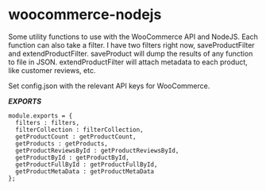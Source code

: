 woocommerce-nodejs
==================

Some utility functions to use with the WooCommerce API and NodeJS. Each function can also take a filter. I have two filters right now, saveProductFilter and extendProductFilter. saveProduct will dump the results of any function to file in JSON. extendProductFilter will attach metadata to each product, like customer reviews, etc.

Set config.json with the relevant API keys for WooCommerce.

***EXPORTS***
```
module.exports = {
  filters : filters,
  filterCollection : filterCollection,
  getProductCount : getProductCount,
  getProducts : getProducts,
  getProductReviewsById : getProductReviewsById,
  getProductById : getProductById,
  getProductFullById : getProductFullById,
  getProductMetaData : getProductMetaData
};
```
